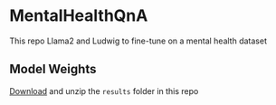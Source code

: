 # MentalHealthQnA
This repo Llama2 and Ludwig to fine-tune on a mental health dataset

## Model Weights
[Download](https://drive.google.com/file/d/1nrnf4Or-vIRng639sn5Wq8thOc7Gjx_R/view?usp=sharing) and unzip the `results` folder in this repo

